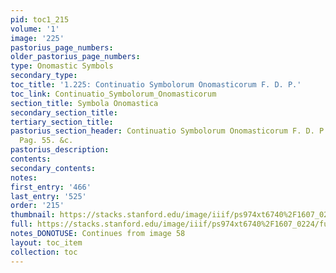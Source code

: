 ```yaml
---
pid: toc1_215
volume: '1'
image: '225'
pastorius_page_numbers: 
older_pastorius_page_numbers: 
type: Onomastic Symbols
secondary_type: 
toc_title: '1.225: Continuatio Symbolorum Onomasticorum F. D. P.'
toc_link: Continuatio_Symbolorum_Onomasticorum
section_title: Symbola Onomastica
secondary_section_title: 
tertiary_section_title: 
pastorius_section_header: Continuatio Symbolorum Onomasticorum F. D. P. Adde suprà
  Pag. 55. &c.
pastorius_description: 
contents: 
secondary_contents: 
notes: 
first_entry: '466'
last_entry: '525'
order: '215'
thumbnail: https://stacks.stanford.edu/image/iiif/ps974xt6740%2F1607_0224/full/100,/0/default.jpg
full: https://stacks.stanford.edu/image/iiif/ps974xt6740%2F1607_0224/full/full/0/default.jpg
notes_DONOTUSE: Continues from image 58
layout: toc_item
collection: toc
---
```

